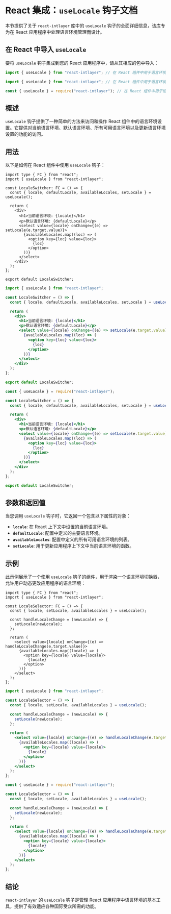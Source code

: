# React 集成：`useLocale` 钩子文档

本节提供了关于 `react-intlayer` 库中的 `useLocale` 钩子的全面详细信息，该库专为在 React 应用程序中处理语言环境管理而设计。

## 在 React 中导入 `useLocale`

要将 `useLocale` 钩子集成到您的 React 应用程序中，请从其相应的包中导入：

```typescript codeFormat="typescript"
import { useLocale } from "react-intlayer"; // 在 React 组件中用于语言环境管理
```

```javascript codeFormat="esm"
import { useLocale } from "react-intlayer"; // 在 React 组件中用于语言环境管理
```

```javascript codeFormat="commonjs"
const { useLocale } = require("react-intlayer"); // 在 React 组件中用于语言环境管理
```

## 概述

`useLocale` 钩子提供了一种简单的方法来访问和操作 React 组件中的语言环境设置。它提供对当前语言环境、默认语言环境、所有可用语言环境以及更新语言环境设置的功能的访问。

## 用法

以下是如何在 React 组件中使用 `useLocale` 钩子：

```tsx fileName="src/components/LocaleSwitcher.tsx" codeFormat="typescript"
import type { FC } from "react";
import { useLocale } from "react-intlayer";

const LocaleSwitcher: FC = () => {
  const { locale, defaultLocale, availableLocales, setLocale } = useLocale();

  return (
    <div>
      <h1>当前语言环境: {locale}</h1>
      <p>默认语言环境: {defaultLocale}</p>
      <select value={locale} onChange={(e) => setLocale(e.target.value)}>
        {availableLocales.map((loc) => (
          <option key={loc} value={loc}>
            {loc}
          </option>
        ))}
      </select>
    </div>
  );
};

export default LocaleSwitcher;
```

```jsx fileName="src/components/LocaleSwitcher.mjx" codeFormat="esm"
import { useLocale } from "react-intlayer";

const LocaleSwitcher = () => {
  const { locale, defaultLocale, availableLocales, setLocale } = useLocale();

  return (
    <div>
      <h1>当前语言环境: {locale}</h1>
      <p>默认语言环境: {defaultLocale}</p>
      <select value={locale} onChange={(e) => setLocale(e.target.value)}>
        {availableLocales.map((loc) => (
          <option key={loc} value={loc}>
            {loc}
          </option>
        ))}
      </select>
    </div>
  );
};

export default LocaleSwitcher;
```

```jsx fileName="src/components/LocaleSwitcher.csx" codeFormat="commonjs"
const { useLocale } = require("react-intlayer");

const LocaleSwitcher = () => {
  const { locale, defaultLocale, availableLocales, setLocale } = useLocale();

  return (
    <div>
      <h1>当前语言环境: {locale}</h1>
      <p>默认语言环境: {defaultLocale}</p>
      <select value={locale} onChange={(e) => setLocale(e.target.value)}>
        {availableLocales.map((loc) => (
          <option key={loc} value={loc}>
            {loc}
          </option>
        ))}
      </select>
    </div>
  );
};

export default LocaleSwitcher;
```

## 参数和返回值

当您调用 `useLocale` 钩子时，它返回一个包含以下属性的对象：

- **`locale`**: 在 React 上下文中设置的当前语言环境。
- **`defaultLocale`**: 配置中定义的主要语言环境。
- **`availableLocales`**: 配置中定义的所有可用语言环境的列表。
- **`setLocale`**: 用于更新应用程序上下文中当前语言环境的函数。

## 示例

此示例展示了一个使用 `useLocale` 钩子的组件，用于渲染一个语言环境切换器，允许用户动态更改应用程序的语言环境：

```tsx fileName="src/components/LocaleSelector.tsx" codeFormat="typescript"
import type { FC } from "react";
import { useLocale } from "react-intlayer";

const LocaleSelector: FC = () => {
  const { locale, setLocale, availableLocales } = useLocale();

  const handleLocaleChange = (newLocale) => {
    setLocale(newLocale);
  };

  return (
    <select value={locale} onChange={(e) => handleLocaleChange(e.target.value)}>
      {availableLocales.map((locale) => (
        <option key={locale} value={locale}>
          {locale}
        </option>
      ))}
    </select>
  );
};
```

```jsx fileName="src/components/LocaleSelector.mjx" codeFormat="esm"
import { useLocale } from "react-intlayer";

const LocaleSelector = () => {
  const { locale, setLocale, availableLocales } = useLocale();

  const handleLocaleChange = (newLocale) => {
    setLocale(newLocale);
  };

  return (
    <select value={locale} onChange={(e) => handleLocaleChange(e.target.value)}>
      {availableLocales.map((locale) => (
        <option key={locale} value={locale}>
          {locale}
        </option>
      ))}
    </select>
  );
};
```

```jsx fileName="src/components/LocaleSelector.csx" codeFormat="commonjs"
const { useLocale } = require("react-intlayer");

const LocaleSelector = () => {
  const { locale, setLocale, availableLocales } = useLocale();

  const handleLocaleChange = (newLocale) => {
    setLocale(newLocale);
  };

  return (
    <select value={locale} onChange={(e) => handleLocaleChange(e.target.value)}>
      {availableLocales.map((locale) => (
        <option key={locale} value={locale}>
          {locale}
        </option>
      ))}
    </select>
  );
};
```

## 结论

`react-intlayer` 的 `useLocale` 钩子是管理 React 应用程序中语言环境的基本工具，提供了有效适应各种国际受众所需的功能。
